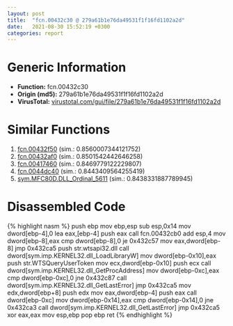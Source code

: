 ```yaml
---
layout: post
title:  "fcn.00432c30 @ 279a61b1e76da49531f1f16fd1102a2d"
date:   2021-08-30 15:52:19 +0300
categories: report
---
```


# Generic Information
- **Function:** fcn.00432c30
- **Origin (md5):** 279a61b1e76da49531f1f16fd1102a2d
- **VirusTotal:** [virustotal.com/gui/file/279a61b1e76da49531f1f16fd1102a2d][virustotal_ref]



# Similar Functions

1. [fcn.00432f50][similar_1_ref] (sim.: 0.8560007344121752)
2. [fcn.00432af0][similar_2_ref] (sim.: 0.8501542442646258)
3. [fcn.00417460][similar_3_ref] (sim.: 0.8469779122229807)
4. [fcn.0044dc40][similar_4_ref] (sim.: 0.8443409564255419)
5. [sym.MFC80D.DLL\_Ordinal\_5611][similar_5_ref] (sim.: 0.8438331887789945)


# Disassembled Code

{% highlight nasm %}
push ebp
mov ebp,esp
sub esp,0x14
mov dword[ebp-4],0
lea eax,[ebp-4]
push eax
call fcn.00432cb0
add esp,4
mov dword[ebp-8],eax
cmp dword[ebp-8],0
je 0x432c57
mov eax,dword[ebp-8]
jmp 0x432ca5
push str.wtsapi32.dll
call dword[sym.imp.KERNEL32.dll_LoadLibraryW]
mov dword[ebp-0x10],eax
push str.WTSQueryUserToken
mov ecx,dword[ebp-0x10]
push ecx
call dword[sym.imp.KERNEL32.dll_GetProcAddress]
mov dword[ebp-0xc],eax
cmp dword[ebp-0xc],0
jne 0x432c87
call dword[sym.imp.KERNEL32.dll_GetLastError]
jmp 0x432ca5
mov edx,dword[ebp+8]
push edx
mov eax,dword[ebp-4]
push eax
call dword[ebp-0xc]
mov dword[ebp-0x14],eax
cmp dword[ebp-0x14],0
jne 0x432ca3
call dword[sym.imp.KERNEL32.dll_GetLastError]
jmp 0x432ca5
xor eax,eax
mov esp,ebp
pop ebp
ret 
{% endhighlight %}


[similar_1_ref]: /report/fcn.00432f50@279a61b1e76da49531f1f16fd1102a2d
[similar_2_ref]: /report/fcn.00432af0@279a61b1e76da49531f1f16fd1102a2d
[similar_3_ref]: /report/fcn.00417460@c60344b51fa39a329b92557d24ff7670
[similar_4_ref]: /report/fcn.0044dc40@c60344b51fa39a329b92557d24ff7670
[similar_5_ref]: /report/sym.MFC80D.DLL_Ordinal_5611@ebea46c6b17785efc2ebcb24ad99656c
[virustotal_ref]: https://www.virustotal.com/gui/file/279a61b1e76da49531f1f16fd1102a2d